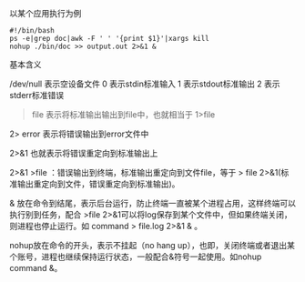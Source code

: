 以某个应用执行为例
```
#!/bin/bash
ps -e|grep doc|awk -F ' ' '{print $1}'|xargs kill
nohup ./bin/doc >> output.out 2>&1 &
```

基本含义

/dev/null 表示空设备文件
0 表示stdin标准输入
1 表示stdout标准输出
2 表示stderr标准错误
> file 表示将标准输出输出到file中，也就相当于 1>file

2> error 表示将错误输出到error文件中

2>&1 也就表示将错误重定向到标准输出上

2>&1 >file ：错误输出到终端，标准输出重定向到文件file，等于 > file 2>&1(标准输出重定向到文件，错误重定向到标准输出)。

& 放在命令到结尾，表示后台运行，防止终端一直被某个进程占用，这样终端可以执行别到任务，配合 >file 2>&1可以将log保存到某个文件中，但如果终端关闭，则进程也停止运行。如 command > file.log 2>&1 & 。

nohup放在命令的开头，表示不挂起（no hang up），也即，关闭终端或者退出某个账号，进程也继续保持运行状态，一般配合&符号一起使用。如nohup command &。
